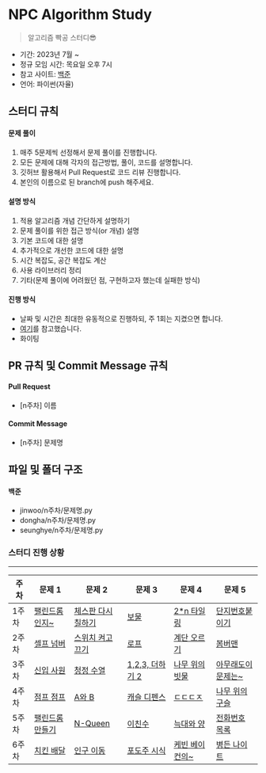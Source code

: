 # NPC Algorithm Study

> 알고리즘 빡공 스터디😎

- 기간: 2023년 7월 ~
- 정규 모임 시간: 목요일 오후 7시
- 참고 사이트: [백준](https://www.acmicpc.net/)
- 언어: 파이썬(자율)

## 스터디 규칙

#### 문제 풀이

1. 매주 5문제씩 선정해서 문제 풀이를 진행합니다.
2. 모든 문제에 대해 각자의 접근방법, 풀이, 코드를 설명합니다.
3. 깃허브 활용해서 Pull Request로 코드 리뷰 진행합니다.
4. 본인의 이름으로 된 branch에 push 해주세요.

#### 설명 방식

1. 적용 알고리즘 개념 간단하게 설명하기
2. 문제 풀이를 위한 접근 방식(or 개념) 설명
3. 기본 코드에 대한 설명
4. 추가적으로 개선한 코드에 대한 설명
5. 시간 복잡도, 공간 복잡도 계산
6. 사용 라이브러리 정리
7. 기타(문제 풀이에 어려웠던 점, 구현하고자 했는데 실패한 방식)

#### 진행 방식

- 날짜 및 시간은 최대한 유동적으로 진행하되, 주 1회는 지켰으면 합니다.
- [여기](https://github.com/soo5717/2021-Algorithm-Study#readme)를 참고했습니다.
- 화이팅

## PR 규칙 및 Commit Message 규칙

#### Pull Request

- [n주차] 이름

#### Commit Message

- [n주차] 문제명

## 파일 및 폴더 구조

#### 백준

- jinwoo/n주차/문제명.py
- dongha/n주차/문제명.py
- seunghye/n주차/문제명.py

### 스터디 진행 상황

---

| **주차** | **문제 1**                                              | **문제 2**                                                 | **문제 3**                                               | **문제 4**                                              | **문제 5**                                                |
| -------- | ------------------------------------------------------- | ---------------------------------------------------------- | -------------------------------------------------------- | ------------------------------------------------------- | --------------------------------------------------------- |
| 1주차    | [팰린드롬인지~](https://www.acmicpc.net/problem/10988)  | [체스판 다시 칠하기](https://www.acmicpc.net/problem/1018) | [보물](https://www.acmicpc.net/problem/1026)             | [2\*n 타일링](https://www.acmicpc.net/problem/11726)    | [단지번호붙이기](https://www.acmicpc.net/problem/2667)    |
| 2주차    | [셀프 넘버](https://www.acmicpc.net/problem/4673)       | [스위치 켜고 끄기](https://www.acmicpc.net/problem/1244)   | [로프](https://www.acmicpc.net/problem/2217)             | [계단 오르기](https://www.acmicpc.net/problem/2579)     | [봄버맨](https://www.acmicpc.net/problem/16918)           |
| 3주차    | [신입 사원](https://www.acmicpc.net/problem/1946)       | [청정 수열](https://www.acmicpc.net/problem/25176)         | [1,2,3, 더하기 2](https://www.acmicpc.net/problem/12101) | [나무 위의 빗물](https://www.acmicpc.net/problem/17073) | [아무래도이문제는~](https://www.acmicpc.net/problem/1402) |
| 4주차    | [점프 점프](https://www.acmicpc.net/problem/11060)      | [A와 B](https://www.acmicpc.net/problem/12904)             | [캐슬 디펜스](https://www.acmicpc.net/problem/17135)     | [ㄷㄷㄷㅈ](https://www.acmicpc.net/problem/19535)       | [나무 위의 구슬](https://www.acmicpc.net/problem/14570)   |
| 5주차    | [팰린드롬 만들기](https://www.acmicpc.net/problem/1213) | [N-Queen](https://www.acmicpc.net/problem/9663)            | [이친수](https://www.acmicpc.net/problem/2193)           | [늑대와 양](https://www.acmicpc.net/problem/16956)      | [전화번호 목록](https://www.acmicpc.net/problem/5052)     |
| 6주차    | [치킨 배달](https://www.acmicpc.net/problem/15686)      | [인구 이동](https://www.acmicpc.net/problem/16234)         | [포도주 시식](https://www.acmicpc.net/problem/2156)      | [케빈 베이컨의~](https://www.acmicpc.net/problem/1389)  | [병든 나이트](https://www.acmicpc.net/problem/1783)       |
